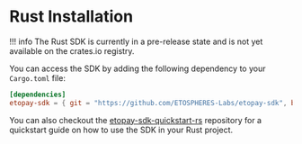 # Rust Installation

!!! info
    The Rust SDK is currently in a pre-release state and is not yet available on the crates.io registry. 

You can access the SDK by adding the following dependency to your `Cargo.toml` file:

```toml
[dependencies]
etopay-sdk = { git = "https://github.com/ETOSPHERES-Labs/etopay-sdk", branch = "main", package ="sdk" }
```
    
You can also checkout the [etopay-sdk-quickstart-rs](https://github.com/ETOSPHERES-Labs/etopay-sdk-quickstart-rs) repository for a quickstart guide on how to use the SDK in your Rust project.